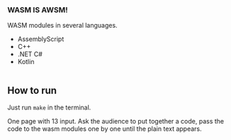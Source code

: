 ### WASM IS AWSM!

WASM modules in several languages.
* AssemblyScript
* C++
* .NET C#
* Kotlin

<img alt="" src="https://i.imgur.com/5AuI9Dt.png" />

## How to run
Just run `make` in the terminal.

One page with 13 input. Ask the audience to put together a code, pass the code to the wasm modules one by one until the plain text appears.

